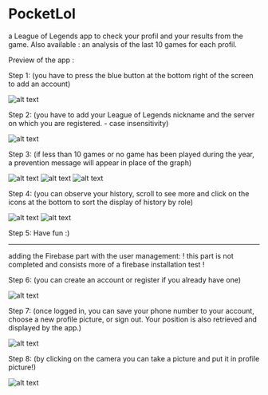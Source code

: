 # PocketLol
a League of Legends app to check your profil and your results from the game.
Also available : an analysis of the last 10 games for each profil.

Preview of the app :

Step 1:
(you have to press the blue button at the bottom right of the screen to add an account)

![alt text](https://nsa39.casimages.com/img/2019/01/04/190104052619840623.jpg)

Step 2:
(you have to add your League of Legends nickname and the server on which you are registered. - case insensitivity)

![alt text](https://nsa39.casimages.com/img/2019/01/04/190104052502506173.jpg)

Step 3:
(if less than 10 games or no game has been played during the year, a prevention message will appear in place of the graph)

![alt text](https://nsa39.casimages.com/img/2019/01/04/190104053134390685.jpg)
![alt text](https://nsa39.casimages.com/img/2019/01/04/190104053839413674.jpg)
![alt text](https://nsa40.casimages.com/img/2019/02/19/190219101947136780.jpg)

Step 4:
(you can observe your history, scroll to see more and click on the icons at the bottom to sort the display of history by role)

![alt text](https://nsa40.casimages.com/img/2019/02/19/190219102109106867.jpg)
![alt text](https://nsa40.casimages.com/img/2019/02/19/190219102109483000.jpg)

Step 5:
Have fun :)

-------------------------------------

adding the Firebase part with the user management:
! this part is not completed and consists more of a firebase installation test !

Step 6:
(you can create an account or register if you already have one)

![alt text](https://nsa40.casimages.com/img/2019/02/19/190219103128989260.jpg)

Step 7:
(once logged in, you can save your phone number to your account, choose a new profile picture, or sign out. Your position is also retrieved and displayed by the app.)

![alt text](https://nsa40.casimages.com/img/2019/02/19/190219103106716053.jpg)

Step 8:
(by clicking on the camera you can take a picture and put it in profile picture!)

![alt text](https://nsa40.casimages.com/img/2019/02/19/190219103129160662.jpg)

